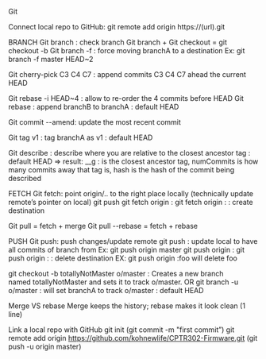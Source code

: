 Git

Connect local repo to GitHub: 
git remote add origin https://(url).git

BRANCH
Git branch : check branch
Git branch <branchA>  + Git checkout <branchA> = git checkout -b <branchA>
Git branch -f <branchA> <destination> : force moving branchA to a destination		Ex: git branch -f master HEAD~2

Git cherry-pick C3 C4 C7 : append commits C3 C4 C7 ahead the current HEAD

Git rebase -i HEAD~4 : allow to re-order the 4 commits before HEAD
Git rebase <branchA> <branchB> : append branchB to branchA		<moving branch> : default HEAD

Git commit --amend: update the most recent commit

Git tag v1 <branchA> : tag branchA as v1	<branchA> : default HEAD

Git describe <ref> : describe where you are relative to the closest ancestor tag		<ref> : default HEAD
=> result: <tag>_<numCommits>_g<hash> : <tag> is the closest ancestor tag, numCommits is how many commits away that tag is, hash is the hash of the commit being described

FETCH
Git fetch: point origin/.. to the right place locally (technically update remote’s pointer on local)
git push <remote> <place>
git fetch origin <source>:<destination>
git fetch origin :<destination> : create destination

Git pull = fetch + merge
Git pull --rebase = fetch + rebase

PUSH
Git push: push changes/update remote
git push <remote> <place> : update local to have all commits of <place> branch from <remote>		Ex: git push origin master
git push origin <source>:<destination>
git push origin :<destination> : delete destination		EX:  git push origin :foo will delete foo

git checkout -b totallyNotMaster o/master : Creates a new branch named totallyNotMaster and sets it to track o/master.
OR
git branch -u o/master <branchA> : will set branchA to track o/master		<branchA> : default HEAD


Merge VS rebase
Merge keeps the history; rebase makes it look clean (1 line)

Link a local repo with GitHub
git init
(git commit -m "first commit”)
git remote add origin https://github.com/kohnewlife/CPTR302-Firmware.git
(git push -u origin master)


